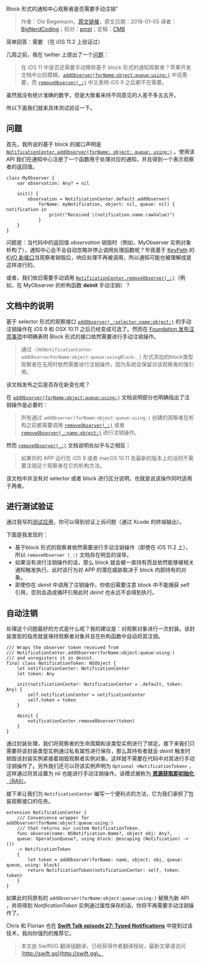 Block 形式的通知中心观察者是否需要手动注销"

> 作者：Ole Begemann，[原文链接](https://oleb.net/blog/2018/01/notificationcenter-removeobserver/)，原文日期：2018-01-05
> 译者：[BigNerdCoding](undefined)；校对：[pmst](http://www.jianshu.com/users/596f2ba91ce9/latest_articles)；定稿：[CMB](https://github.com/chenmingbiao)
  










简单回答：需要 （在 iOS 11.2 上验证过）

几周之前，我在 twitter 上提出了一个[问题](https://twitter.com/olebegemann/status/938085544780877824)：

> 在 iOS 11 中是否还需要手动移除基于 block 形式的通知观察者？苹果开发文档中比较模糊。[`addObserver(forName:object:queue:using:)`](https://developer.apple.com/documentation/foundation/notificationcenter/1411723-addobserver) 中说需要，而 [`removeObserver(_:)`](https://developer.apple.com/documentation/foundation/notificationcenter/1413994-removeobserver) 中又表明 iOS 9 之后都不在需要。

虽然我没有统计准确的数字，但是大致看来持不同意见的人差不多五五开。

所以下面我们就来具体测试验证一下。



## 问题

首先，我所说的基于 block 的接口声明是 [`NotificationCenter.addObserver(forName: object: queue: using:)`](https://developer.apple.com/documentation/foundation/notificationcenter/1411723-addobserver) 。使用该 API 我们在通知中心注册了一个函数用于处理对应的通知，并且得到一个表示观察者的返回值。

    
    class MyObserver {
        var observation: Any? = nil
    
        init() {
            observation = NotificationCenter.default.addObserver(
                forName: myNotification, object: nil, queue: nil) { notification in
                    print("Received \(notification.name.rawValue)")
                }
        }
    }

问题是：当代码中的返回值 *observation* 销毁时（例如，MyObserver 实例对象析构了），通知中心会不会自动忽略并停止调用处理函数呢？毕竟基于 [KeyPath](https://developer.apple.com/documentation/swift/key_path_expressions) 的 [KVO 新接口](http://skyefreeman.io/programming/2017/06/28/kvo-in-ios11.html)当观察者销毁后，响应处理不再被调用，所以通知可能也被理解成是这样进行的。

或者，我们依旧需要手动调用 [`NotificationCenter.removeObserver(_:)`](https://developer.apple.com/documentation/foundation/notificationcenter/1413994-removeobserver)（例如，在 MyObserver 的析构函数 **deinit** 手动注销）？

## 文档中的说明

基于 selector 形式的观察接口 [`addObserver(_:selector:name:object:)`](https://developer.apple.com/documentation/foundation/notificationcenter/1415360-addobserver) 的手动注销操作在 iOS 9 和 OSX 10.11 之后已经变成可选了。然而在 [Foundation 发布注意事项](https://developer.apple.com/library/archive/releasenotes/Foundation/RN-FoundationOlderNotes/index.html#10_11NotificationCenter)中明确表明 Block 形式的接口依然需要进行手动注销操作。

> 通过 `-[NSNotificationCenter addObserverForName:object:queue:usingBlock:_]` 形式添加的block类型观察者在无用时依然需要进行注销操作，因为系统会保留对该观察者的强引用。

该文档发布之后是否存在新变化呢？

在 [`addObserver(forName:object:queue:using:)`](https://developer.apple.com/documentation/foundation/notificationcenter/1411723-addobserver) 文档说明部分也明确指出了注销操作是必要的：

> 所有通过 `addObserver(forName:object:queue:using:)` 创建的观察者在析构之前都需要调用 [`removeObserver(_:)`](https://developer.apple.com/documentation/foundation/notificationcenter/1413994-removeobserver) 或者 [`removeObserver(_:name:object:)`](https://developer.apple.com/documentation/foundation/notificationcenter/1407263-removeobserver) 进行注销操作。

然而 [`removeObserver(_:)`](https://developer.apple.com/documentation/foundation/notificationcenter/1413994-removeobserver) 文档说明处似乎与之相反：

> 如果你的 APP 运行在 iOS 9 或者 macOS 10.11 及最新的版本上的话则不需要注销这个观察者在它的析构方法。

该文档中并没有对 selector 或者 block 进行区分说明，也就是说该操作同时适用于两者。

## 进行测试验证

通过我写的[测试应用](https://github.com/ole/NotificationUnregistering)，你可以得到验证上诉问题（通过 Xcode 的终端输出）。

下面是我发现的：

* 基于block 形式的观察者依然需要进行手动注销操作（即使在 iOS 11.2 上），所以 `removeObserver (_:)` 文档存在明显的误导。
* 如果没有进行注销操作的话，那么 block 就会被一直持有而且依然能够被相关通知触发执行。此时该行为对 APP 的潜在威胁取决于 block 内部持有的对象。
* 即使你在 *deinit* 中调用了注销操作，你依旧需要注意 block 中不能捕获 self 引用，否则会造成循环引用此时 *deinit* 也永远不会得到执行。

## 自动注销

处理这个问题最好的方式是什么呢？我的建议是：对观察对象进行一次封装。该封装类型的指责就是保持观察者对象并且在析构函数中自动将其注销。

    
    /// Wraps the observer token received from 
    /// NotificationCenter.addObserver(forName:object:queue:using:)
    /// and unregisters it in deinit.
    final class NotificationToken: NSObject {
        let notificationCenter: NotificationCenter
        let token: Any
    
        init(notificationCenter: NotificationCenter = .default, token: Any) {
            self.notificationCenter = notificationCenter
            self.token = token
        }
    
        deinit {
            notificationCenter.removeObserver(token)
        }
    }

通过封装处理，我们将观察者的生命周期和该类型实例进行了绑定。接下来我们只需要将该封装类型实例通过私有属性进行保存，那么其持有者就会 *deinit* 触发时销毁该封装实例紧接着销毁观察者实例对象。这样就不需要在代码中对其进行手动注销操作了。另外我们还可以将该实例声明为 `Optional <Notification​Token>` ，这样通过将其设置为 nil 也能进行手动注销操作。该模式被称为[ **资源获取即初始化** （RAII）](https://en.wikipedia.org/wiki/Resource_acquisition_is_initialization)。

接下来让我们为 `NotificationCenter` 编写一个便利点的方法，它为我们承担了包装观察接口的任务。 

    
    extension NotificationCenter {
        /// Convenience wrapper for addObserver(forName:object:queue:using:)
        /// that returns our custom NotificationToken.
        func observe(name: NSNotification.Name?, object obj: Any?, 
        queue: OperationQueue?, using block: @escaping (Notification) -> ())
        -> NotificationToken
        {
            let token = addObserver(forName: name, object: obj, queue: queue, using: block)
            return NotificationToken(notificationCenter: self, token: token)
        }
    }

如果此时将原有的 `addObserver(forName:​object:​queue:​using:)` 替换为新 API ，并将得到 *NotificationToken* 实例通过属性保存的话，你将不再需要手动注销操作了。

Chris 和 Florian 也在 [**Swift Talk episode 27: Typed Notifications**](https://talk.objc.io/episodes/S01E27-typed-notifications-part-1) 中提到过该技术，我向你强烈的推荐它。
> 本文由 SwiftGG 翻译组翻译，已经获得作者翻译授权，最新文章请访问 [http://swift.gg](http://swift.gg)。